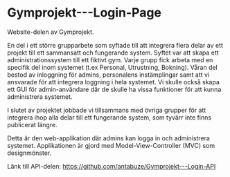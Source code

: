# Gymprojekt---Login-Page
 Website-delen av Gymprojekt.


En del i ett större grupparbete som syftade till att integrera flera delar av ett projekt till ett sammansatt och fungerande system. Syftet var att skapa ett administrationssystem till ett fiktivt gym. Varje grupp fick arbeta med en specifik del inom systemet (t.ex Personal, Utrustning, Bokning). Våran del bestod av inloggning för admins, personalens instämplingar samt att vi ansvarade för att integrera loggning i hela systemet. Vi skulle också skapa ett GUI för admin-användare där de skulle ha vissa funktioner för att kunna administrera systemet.

I slutet av projektet jobbade vi tillsammans med övriga grupper för att integrera ihop alla delar till ett fungerande system, som tyvärr inte finns publicerat längre.

Detta är den web-applikation där admins kan logga in och administrera systemet. Applikationen är gjord med Model-View-Controller (MVC) som designmönster. 

Länk till API-delen: https://github.com/antabuze/Gymprojekt---Login-API
